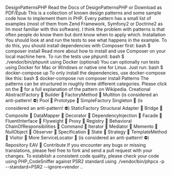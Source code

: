 DesignPatternsPHP Read the Docs of DesignPatternsPHP or Download as PDF/Epub This is a collection of known design patterns and some sample code how to implement them in PHP. Every pattern has a small list of examples (most of them from Zend Framework, Symfony2 or Doctrine2 as Im most familiar with this software). I think the problem with patterns is that often people do know them but dont know when to apply which. Installation You should look at and run the tests to see what happens in the example. To do this, you should install dependencies with Composer first: bash $ composer install Read more about how to install and use Composer on your local machine here. To run the tests use phpunit: bash $ ./vendor/bin/phpunit using Docker (optional) You can optionally run tests using Docker for Mac or Windows or native one for Linux. Just run: bash $ docker-compose up To only install the dependencies, use docker-compose like this: bash $ docker-compose run composer install Patterns The patterns can be structured in roughly three different categories. Please click on the :notebook: for a full explanation of the pattern on Wikipedia. Creational AbstractFactory :notebook: Builder :notebook: FactoryMethod :notebook: Multiton (is considered an anti-pattern! :no_entry:) Pool :notebook: Prototype :notebook: SimpleFactory Singleton :notebook: (is considered an anti-pattern! :no_entry:) StaticFactory Structural Adapter :notebook: Bridge :notebook: Composite :notebook: DataMapper :notebook: Decorator :notebook: DependencyInjection :notebook: Facade :notebook: FluentInterface :notebook: Flyweight :notebook: Proxy :notebook: Registry :notebook: Behavioral ChainOfResponsibilities :notebook: Command :notebook: Iterator :notebook: Mediator :notebook: Memento :notebook: NullObject :notebook: Observer :notebook: Specification :notebook: State :notebook: Strategy :notebook: TemplateMethod :notebook: Visitor :notebook: More ServiceLocator :notebook: (is considered an anti-pattern! :no_entry:) Repository EAV :notebook: Contribute If you encounter any bugs or missing translations, please feel free to fork and send a pull request with your changes. To establish a consistent code quality, please check your code using PHP_CodeSniffer against PSR2 standard using ./vendor/bin/phpcs -p --standard=PSR2 --ignore=vendor ..